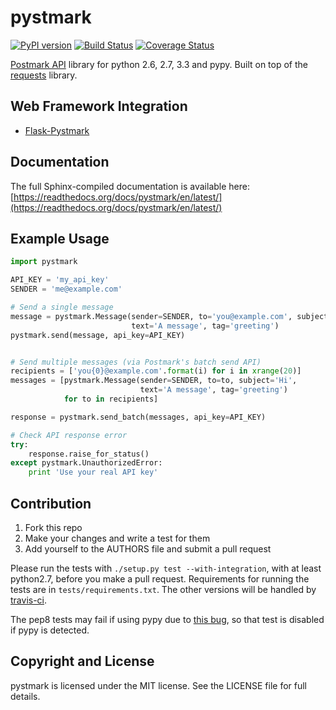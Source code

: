 # pystmark

[![PyPI version](https://badge.fury.io/py/pystmark.png)](http://badge.fury.io/py/pystmark)
[![Build Status](https://travis-ci.org/xsleonard/pystmark.png)](https://travis-ci.org/xsleonard/pystmark)
[![Coverage Status](https://coveralls.io/repos/xsleonard/pystmark/badge.png)](https://coveralls.io/r/xsleonard/pystmark)


[Postmark API](http://developer.postmarkapp.com/) library for python 2.6, 2.7, 3.3 and pypy.
Built on top of the [requests](http://docs.python-requests.org/en/latest/) library.

## Web Framework Integration

* [Flask-Pystmark](https://github.com/xsleonard/flask-pystmark)

## Documentation

The full Sphinx-compiled documentation is available here: [https://readthedocs.org/docs/pystmark/en/latest/](https://readthedocs.org/docs/pystmark/en/latest/)

## Example Usage

```python
import pystmark

API_KEY = 'my_api_key'
SENDER = 'me@example.com'

# Send a single message
message = pystmark.Message(sender=SENDER, to='you@example.com', subject='Hi',
                           text='A message', tag='greeting')
pystmark.send(message, api_key=API_KEY)


# Send multiple messages (via Postmark's batch send API)
recipients = ['you{0}@example.com'.format(i) for i in xrange(20)]
messages = [pystmark.Message(sender=SENDER, to=to, subject='Hi',
                             text='A message', tag='greeting')
            for to in recipients]

response = pystmark.send_batch(messages, api_key=API_KEY)

# Check API response error
try:
    response.raise_for_status()
except pystmark.UnauthorizedError:
    print 'Use your real API key'

```

## Contribution

1. Fork this repo
2. Make your changes and write a test for them
3. Add yourself to the AUTHORS file and submit a pull request

Please run the tests with `./setup.py test --with-integration`, with at least python2.7,
before you make a pull request. Requirements for running the tests are in `tests/requirements.txt`.
The other versions will be handled by [travis-ci](https://travis-ci.org/).

The pep8 tests may fail if using pypy due to [this bug](https://bugs.pypy.org/issue1207),
so that test is disabled if pypy is detected.

## Copyright and License

pystmark is licensed under the MIT license. See the LICENSE file for full details.
